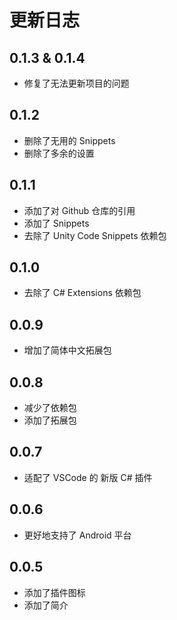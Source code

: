 # 更新日志

## 0.1.3 & 0.1.4
- 修复了无法更新项目的问题

## 0.1.2
- 删除了无用的 Snippets
- 删除了多余的设置

## 0.1.1
- 添加了对 Github 仓库的引用
- 添加了 Snippets
- 去除了 Unity Code Snippets 依赖包

## 0.1.0
- 去除了 C# Extensions 依赖包

## 0.0.9
- 增加了简体中文拓展包

## 0.0.8
- 减少了依赖包
- 添加了拓展包

## 0.0.7
- 适配了 VSCode 的 新版 C# 插件

## 0.0.6
- 更好地支持了 Android 平台

## 0.0.5
- 添加了插件图标
- 添加了简介